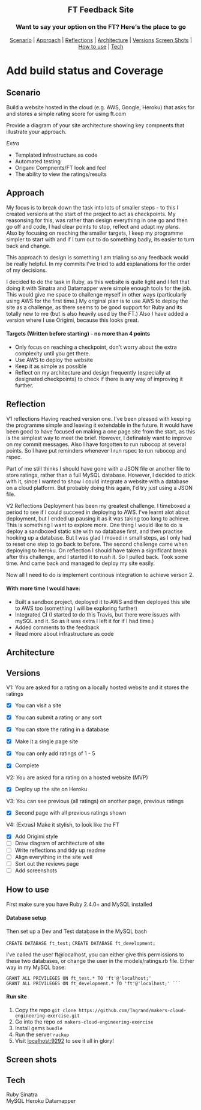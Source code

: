 
<h2 align="center"> FT Feedback Site </h2>
<h3 align="center"> Want to say your option on the FT? Here's the place to go </h3>

 <p align="center">  <a href='#scenario'>Scenario</a> |  <a href='#approach'>Approach</a>   |   <a href='#reflections'>Reflections</a> |  <a href='#architecture'>Architecture</a> |  <a href='#user_stories'>Versions</a>
 <a href='#screen_shots'>Screen Shots</a> |  <a href='#use'>How to use</a>   |   <a href='#tech'>Tech</a>

# Add build status and Coverage

## Scenario  <a name= "scenario"></a>

Build a website hosted in the cloud (e.g. AWS, Google, Heroku) that asks for and stores a simple
rating score for using ft.com

Provide a diagram of your site architecture showing key compnents that illustrate your approach.

*Extra*
 - Templated infrastructure as code
 - Automated testing
 - Origami Compnents/FT look and feel
 - The ability to view the ratings/results

## Approach <a name= "approach"> </a>

My focus is to break down the task into lots of smaller steps - to this I created versions at the start of the project to act as checkpoints.
My reasonsing for this, was rather than design everything in one go and then go off and code, I had clear points to stop, reflect and adapt my plans.  
Also by focusing on reaching the smaller targets, I keep my programme simpler to start with and if I turn out to do something badly, its easier to turn back and change.

This approach to design is something I am trialing so any feedback would be really helpful. In my commits I've tried to add explanations for the order of my decisions.

I decided to do the task in Ruby, as this website is quite light and I felt that doing it with Sinatra and Datamapper were simple
enough tools for the job. This would give me space to challenge myself in other ways (particularly using AWS for the first time.)
My original plan is to use AWS to deploy the site as a challenge, as there seems to be good support for Ruby and
its totally new to me (but is also heavily used by the FT.) Also I have added a version where I use Origimi, because this looks great.

#### Targets (Written before starting) - no more than 4 points
- Only focus on reaching a checkpoint, don't worry about the extra complexity until you get there.
- Use AWS to deploy the website
- Keep it as simple as possible
- Reflect on my architecture and design frequently (especially at designated checkpoints) to check if there is any way of improving it further.

## Reflection <a name= "reflections"> </a>
V1 reflections
Having reached version one. I've been pleased with keeping the programme simple and leaving it extendable in the future. It would have been good to have focused on making a one page site from the start, as this is the simplest way to meet the brief. However, I definately want to improve on my commit messages. Also I have forgotten to run rubocop at several points. So I have put reminders whenever I run rspec to run rubocop and rspec.

Part of me still thinks I should have gone with a JSON file or another file to store ratings, rather than a full MySQL database. However, I decided to stick with it, since I wanted to show I could integrate a website with a database on a cloud platform. But probably doing this again, I'd try just using a JSON file.

V2 Reflections
Deployment has been my greatest challenge. I timeboxed a period to see if I could succeed in deploying to AWS. I've learnt alot about deployment, but I ended up pausing it as it was taking too long to achieve. This is something I want to explore more. One thing I would like to do is deploy a sandboxed static site with no database first, and then practise hooking up a database. But I was glad I moved in small steps, as I only had to reset one step to go back to before. The second challenge came when deploying to heroku. On reflection I should have taken a significant break after this challenge, and I started it to rush it. So I pulled back. Took some time. And came back and managed to deploy my site easily.

Now all I need to do is implement continous integration to achieve verson 2.

#### With more time I would have:
  - Built a sandbox project, deployed it to AWS and then deployed this site to AWS too (something
    I will be exploring further)
  - Integrated CI (I started to do this Travis, but there were issues with mySQL and it. So
    as it was extra I left it for if I had time.)
  - Added comments to the feedback
  - Read more about infrastructure as code

## Architecture <a name= "architecture"> </a>


## Versions <a name= "user_stories"> </a>

V1: You are asked for a rating on a locally hosted website and it stores the ratings  
  - [x] You can visit a site
  - [x] You can submit a rating or any sort
  - [x] You can store the rating in a database
  - [x] Make it a single page site
  - [x] You can only add ratings of 1 - 5

- [x] Complete

V2: You are asked for a rating on a hosted website  (MVP)
  - [x] Deploy up the site on Heroku

V3: You can see previous (all ratings) on another page, previous ratings
  - [x] Second page with all previous ratings shown

V4: (Extras) Make it stylish, to look like the FT
  - [x] Add Origimi style
  - [ ] Draw diagram of architecture of site
  - [ ] Write reflections and tidy up readme
  - [ ] Align everything in the site well
  - [ ] Sort out the reviews page
  - [ ] Add screenshots

## How to use  <a name= "use"> </a>
First make sure you have Ruby 2.4.0+ and MySQL installed

#### Database setup
Then set up a Dev and Test database in the MySQL bash

```CREATE DATABASE ft_test;```
```CREATE DATABASE ft_development;```

I've called the user ft@localhost, you can either give this permissions to these two databases, or change the user in the models/ratings.rb file. Either way in my MySQL base:
```
GRANT ALL PRIVILEGES ON ft_test.* TO 'ft'@'localhost;'
GRANT ALL PRIVILEGES ON ft_development.* TO 'ft'@'localhost;' ```
```
#### Run site

1) Copy the repo ```git clone https://github.com/Tagrand/makers-cloud-engineering-exercise.git```
2) Go into the repo ```cd makers-cloud-engineering-exercise```
3) Install gems ```bundle```
4) Run the server ```rackup```
5) Visit [localhost:9292](localhost:9292) to see it all in glory!  

## Screen shots <a name= "screen_shots"> </a>

## Tech <a name= "tech"> </a>
Ruby
Sinatra   
MySQL
Heroku
Datamapper
